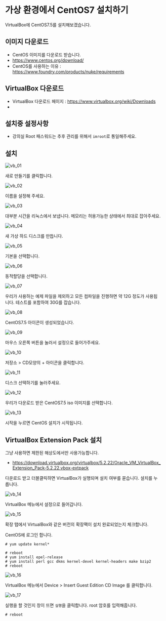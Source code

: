 # 가상 환경에서 CentOS7 설치하기

VirtualBox에 CentOS7.5를 설치해보겠습니다.

## 이미지 다운로드
- CentOS 이미지를 다운로드 받습니다.
- https://www.centos.org/download/
- CentOS를 사용하는 이유 : https://www.foundry.com/products/nuke/requirements

## VirtualBox 다운로드
- VirtualBox 다운로드 페이지 : https://www.virtualbox.org/wiki/Downloads
- 

## 설치중 설정사항
- 강의실 Root 패스워드는 추후 관리를 위해서 `imroot`로 통일해주세요.

## 설치
![vb_01](../figures/vb_01.png)

새로 만들기를 클릭합니다.

![vb_02](../figures/vb_02.png)

이름을 설정해 주세요.

![vb_03](../figures/vb_03.png)

대부분 시간을 리눅스에서 보냅니다. 메모리는 허용가능한 상태에서 최대로 잡아주세요.

![vb_04](../figures/vb_04.png)

새 가상 하드 디스크를 만듭니다.

![vb_05](../figures/vb_05.png)

기본을 선택합니다.

![vb_06](../figures/vb_06.png)

동적할당을 선택합니다.

![vb_07](../figures/vb_07.png)

우리가 사용하는 예제 파일을 제외하고 모든 컴파일을 진행하면 약 12G 정도가 사용됩니다. 테스트를 포함하여 30G를 잡습니다.


![vb_08](../figures/vb_08.png)

CentOS7.5 아이콘이 생성되었습니다.

![vb_09](../figures/vb_09.png)

마우스 오른쪽 버튼을 눌러서 설정으로 들어가주세요.

![vb_10](../figures/vb_10.png)

저장소 > CD모양의 + 아이콘을 클릭합니다.

![vb_11](../figures/vb_11.png)

디스크 선택하기를 눌러주세요.

![vb_12](../figures/vb_12.png)

우리가 다운로드 받은 CentOS7.5 iso 이미지를 선택합니다.

![vb_13](../figures/vb_13.png)

시작을 누르면 CentOS 설치가 시작됩니다.


## VirtualBox Extension Pack 설치
그냥 사용하면 제한된 해상도에서만 사용가능합니다.

- https://download.virtualbox.org/virtualbox/5.2.22/Oracle_VM_VirtualBox_Extension_Pack-5.2.22.vbox-extpack

다운로드 받고 더블클릭하면 VirtualBox가 실행되며 설치 여부를 묻습니다. 설치를 누릅니다.

![vb_14](../figures/vb_14.png)

VirtualBox 메뉴에서 설정으로 들어갑니다.

![vb_15](../figures/vb_15.png)

확장 탭에서 VirtualBox와 같은 버전의 확장팩이 설치 완료되었는지 체크합니다.

CentOS에 로그인 합니다.

```
# yum update kernel*

# reboot
# yum install epel-release
# yum install perl gcc dkms kernel-devel kernel-headers make bzip2
# reboot
```

![vb_16](../figures/vb_16.png)

VirtualBox 메뉴에서 Device > Insert Guest Edition CD Image 를 클릭합니다.

![vb_17](../figures/vb_17.png)

실행을 할 것인지 창이 뜨면 `실행`을 클릭합니다. root 암호를 입력해줍니다.

```
# reboot
```
